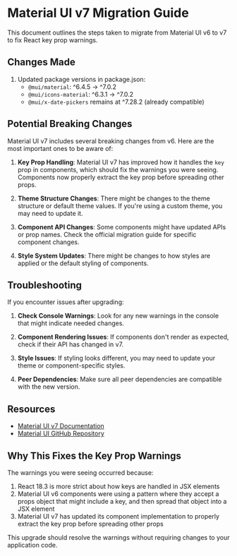 # Material UI v7 Migration Guide

This document outlines the steps taken to migrate from Material UI v6 to v7 to fix React key prop warnings.

## Changes Made

1. Updated package versions in package.json:
   - `@mui/material`: ^6.4.5 → ^7.0.2
   - `@mui/icons-material`: ^6.3.1 → ^7.0.2
   - `@mui/x-date-pickers` remains at ^7.28.2 (already compatible)

## Potential Breaking Changes

Material UI v7 includes several breaking changes from v6. Here are the most important ones to be aware of:

1. **Key Prop Handling**: Material UI v7 has improved how it handles the `key` prop in components, which should fix the warnings you were seeing. Components now properly extract the key prop before spreading other props.

2. **Theme Structure Changes**: There might be changes to the theme structure or default theme values. If you're using a custom theme, you may need to update it.

3. **Component API Changes**: Some components might have updated APIs or prop names. Check the official migration guide for specific component changes.

4. **Style System Updates**: There might be changes to how styles are applied or the default styling of components.

## Troubleshooting

If you encounter issues after upgrading:

1. **Check Console Warnings**: Look for any new warnings in the console that might indicate needed changes.

2. **Component Rendering Issues**: If components don't render as expected, check if their API has changed in v7.

3. **Style Issues**: If styling looks different, you may need to update your theme or component-specific styles.

4. **Peer Dependencies**: Make sure all peer dependencies are compatible with the new version.

## Resources

- [Material UI v7 Documentation](https://mui.com/material-ui/getting-started/)
- [Material UI GitHub Repository](https://github.com/mui/material-ui)

## Why This Fixes the Key Prop Warnings

The warnings you were seeing occurred because:

1. React 18.3 is more strict about how keys are handled in JSX elements
2. Material UI v6 components were using a pattern where they accept a props object that might include a key, and then spread that object into a JSX element
3. Material UI v7 has updated its component implementation to properly extract the key prop before spreading other props

This upgrade should resolve the warnings without requiring changes to your application code.
